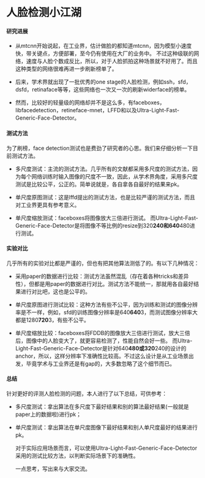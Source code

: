 

# 人脸检测小江湖

#### 研究进展

- 从mtcnn开始说起，在工业界，估计做脸的都知道mtcnn，因为模型小速度快，带关键点，方便部署，至今仍有使用在大厂的业务中。
不过这种级联的网络，速度与人脸个数成反比，所以，对于人脸抓拍这种场景就不好用了。而且这种类型的网络很难再进一步刷新榜单了。
   
- 后来，学术界就出现了一批优秀的one stage的人脸检测，例如ssh，sfd，dsfd，retinaface等等，这些网络也一次又一次的刷新widerface的榜单。

- 然而，比较好的轻量级的网络却并不是这么多，有faceboxes，libfacedetection，retineface-mnet，LFFD和以及Ultra-Light-Fast-Generic-Face-Detector。

#### 测试方法
   为了刷榜，face detection测试也是费劲了研究者的心思。我们来仔细分析一下目前测试方法。
   
 - 多尺度测试：主流的测试方法。几乎所有的文献都采用多尺度的测试方法，因为每个网络训练时输入图像的尺度不一致，因此，从学术界角度，采用多尺度测试是比较公平，公正的。简单说就是，各自拿各自最好的结果来pk。

 - 单尺度原图测试：这是lffd提出的测试方法，也是比较严谨的测试方法，而且对工业界更具有参考意义。

 - 单尺度缩放测试：faceboxes将图像放大三倍进行测试。
                   而Ultra-Light-Fast-Generic-Face-Detector是将图像不等比例的resize到320**240和640**480进行测试。
   
#### 实验对比
   几乎所有的实验对比都是严谨的，但也有把其他算法测低了的。有以下几种情况：

 - 采用paper的数据进行比较：测试方法虽然混乱（存在着各种tricks和差异性），但都是用paper的数据进行对比。测试方法不能统一，那就用各自最好结果进行对比吧，这也是公平的。

 - 单尺度原图进行测试比较：这种方法有些不公平，因为训练和测试的图像分辨率是不一样，例如，sfd的训练图像分辨率是640**640**3，而测试图像分辨率大都是1280**720**3，有些不公平。

 - 单尺度缩放比较：faceboxes将FDDB的图像放大三倍进行测试，放大三倍后，图像中的人脸变大了，就更容易检测了，性能自然会好一些。
     而Ultra-Light-Fast-Generic-Face-Detector是针对640**480或320**240的设计的anchor，所以，这样分辨率下准确性比较高。不过这么设计是从工业场景出发，毕竟学术与工业界还是有gap的，大多数忽略了这个细节而已。

     

#### 总结
    
   针对更好的评测人脸检测的问题，本人进行了以下总结，可供参考：

 - 多尺度测试：拿出算法在多尺度下最好结果和别的算法最好结果(一般就是paper上的数据啦)进行pk；

 - 单尺度测试：拿出算法在单尺度图像下最好结果和别人单尺度最好的结果进行pk。
 
    对于实际应用场景而言，可以使用Ultra-Light-Fast-Generic-Face-Detector采用的测试比较方法，以判断实际场景下的准确性。
     
   一点思考，写出来与大家交流。


